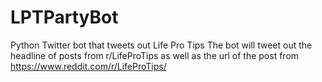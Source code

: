 # LPTPartyBot
Python Twitter bot that tweets out Life Pro Tips 
The bot will tweet out the headline of posts from r/LifeProTips as well as the url of the post from https://www.reddit.com/r/LifeProTips/ 
